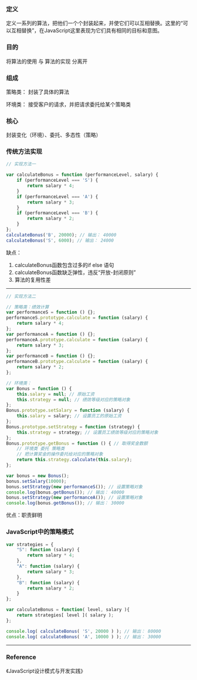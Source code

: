 ### 定义
定义一系列的算法，把他们一个个封装起来，并使它们可以互相替换。这里的“可以互相替换”，在JavaScript这里表现为它们具有相同的目标和意图。

### 目的
将算法的使用 与 算法的实现 分离开

### 组成
策略类： 封装了具体的算法

环境类： 接受客户的请求，并把请求委托给某个策略类

### 核心
封装变化（环境）、委托、多态性（策略）

### 传统方法实现

```js
// 实现方法一

var calculateBonus = function (performanceLevel, salary) {
    if (performanceLevel === 'S') {
        return salary * 4;
    }
    if (performanceLevel === 'A') {
        return salary * 3;
    }
    if (performanceLevel === 'B') {
        return salary * 2;
    }
};
calculateBonus('B', 20000); // 输出： 40000
calculateBonus('S', 6000); // 输出： 24000
```
缺点：
1. calculateBonus函数包含过多的if else 语句
1. calculateBonus函数缺乏弹性，违反“开放-封闭原则”
1. 算法的复用性差

---

```js
// 实现方法二

// 策略类：绩效计算
var performanceS = function () {};
performanceS.prototype.calculate = function (salary) {
    return salary * 4;
};
var performanceA = function () {};
performanceA.prototype.calculate = function (salary) {
    return salary * 3;
};
var performanceB = function () {};
performanceB.prototype.calculate = function (salary) {
    return salary * 2;
};

// 环境类：
var Bonus = function () {
    this.salary = null; // 原始工资
    this.strategy = null; // 绩效等级对应的策略对象
};
Bonus.prototype.setSalary = function (salary) {
    this.salary = salary; // 设置员工的原始工资
};
Bonus.prototype.setStrategy = function (strategy) {
    this.strategy = strategy; // 设置员工绩效等级对应的策略对象
};
Bonus.prototype.getBonus = function () { // 取得奖金数额
    // 环境类 委托 策略类
    // 把计算奖金的操作委托给对应的策略对象
    return this.strategy.calculate(this.salary); 
};

var bonus = new Bonus();
bonus.setSalary(10000);
bonus.setStrategy(new performanceS()); // 设置策略对象
console.log(bonus.getBonus()); // 输出： 40000
bonus.setStrategy(new performanceA()); // 设置策略对象
console.log(bonus.getBonus()); // 输出： 30000
```
优点：职责鲜明

### JavaScript中的策略模式


```js
var strategies = {
    "S": function (salary) {
        return salary * 4;
    },
    "A": function (salary) {
        return salary * 3;
    },
    "B": function (salary) {
        return salary * 2;
    }
};

var calculateBonus = function( level, salary ){
    return strategies[ level ]( salary );
};

console.log( calculateBonus( 'S', 20000 ) ); // 输出： 80000
console.log( calculateBonus( 'A', 10000 ) ); // 输出： 30000

```

---

### Reference
《JavaScript设计模式与开发实践》
